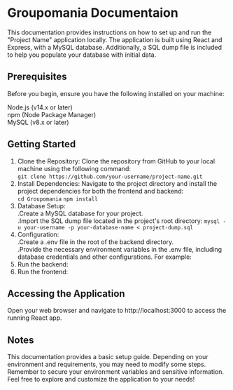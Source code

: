 # Groupomania Documentaion

This documentation provides instructions on how to set up and run the "Project Name" application locally. The application is built using React and Express, with a MySQL database. Additionally, a SQL dump file is included to help you populate your database with initial data.

## Prerequisites
Before you begin, ensure you have the following installed on your machine:

Node.js (v14.x or later)  
npm (Node Package Manager)  
MySQL (v8.x or later)  

## Getting Started

1. Clone the Repository: Clone the repository from GitHub to your local machine using the following command:  
  ```git clone https://github.com/your-username/project-name.git```
3. Install Dependencies: Navigate to the project directory and install the project dependencies for both the frontend and backend:  
   ```cd Groupomania```
   ```npm install```
5. Database Setup:  
 .Create a MySQL database for your project.  
 .Import the SQL dump file located in the project's root directory:
  ```mysql -u your-username -p your-database-name < project-dump.sql```
7. Configuration:  
 .Create a .env file in the root of the backend directory.  
 .Provide the necessary environment variables in the .env file, including database credentials and other configurations. For example:
9. Run the backend:
10. Run the frontend:

## Accessing the Application
Open your web browser and navigate to http://localhost:3000 to access the running React app.

## Notes
This documentation provides a basic setup guide. Depending on your environment and requirements, you may need to modify some steps.
Remember to secure your environment variables and sensitive information.
Feel free to explore and customize the application to your needs!
